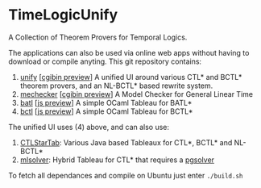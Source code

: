 # TimeLogicUnify
A Collection of Theorem Provers for Temporal Logics.

The applications can also be used via online web apps without having to download or compile anyting. This git repository contains:

1. [unify](./rewrite3) [[cgibin preview](http://staffhome.ecm.uwa.edu.au/~00061811/unified.html)] A unified UI around various CTL* and BCTL* theorem provers, and an NL-BCTL* based rewrite system.
2. [mechecker](./rewrite3) [[cgibin preview](http://staffhome.ecm.uwa.edu.au/~00061811/papers/mechecker.html)] A Model Checker for General Linear Time
3. [batl](./ATL/batl.ml) [[js preview](http://www.dansted.org/app/batl.html)] A simple OCaml Tableau for BATL*
4. [bctl](./ATL/bctl.ml) [[js preview](http://www.dansted.org/app/bctl.html)] A simple OCaml Tableau for BCTL*

The unified UI uses (4) above, and can also use:

1. [CTLStarTab](https://github.com/gmatht/CTLStarTab): Various Java based Tableaux for CTL*, BCTL* and NL-BCTL*
2. [mlsolver](https://github.com/tcsprojects/mlsolver): Hybrid Tableau for CTL* that requires a [pgsolver](https://github.com/tcsprojects/pgsolver)

To fetch all dependances and compile on Ubuntu just enter `./build.sh` 






